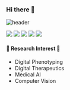 ### Hi there 👋

![header](https://capsule-render.vercel.app/api?type=Rounded&color=auto&height=300&section=header&text=Welcome%20my%20github&fontSize=50)

<img src="https://img.shields.io/badge/Python-3776AB?style=flat&logo=TypeScript&logoColor=white"/> <img src="https://img.shields.io/badge/Pytorch-EE4C2C?style=flat&logo=TypeScript&logoColor=white"/> <img src="https://img.shields.io/badge/TensorFlow-FF6F00?style=flat&logo=TypeScript&logoColor=white"/> <img src="https://img.shields.io/badge/Java-007396?style=flat-square&logo=Java&logoColor=white"/> <img src="https://img.shields.io/badge/Android Studio-3DDC84?style=flat&logo=TypeScript&logoColor=white"/>



#### 🌱 Research Interest 🌱
- Digital Phenotyping
- Digital Therapeutics
- Medical AI
- Computer Vision

 



<!--
**Drinni/Drinni** is a ✨ _special_ ✨ repository because its `README.md` (this file) appears on your GitHub profile.

Here are some ideas to get you started:

- 🔭 I’m currently working on ...
- 🌱 I’m currently learning ...
- 👯 I’m looking to collaborate on ...
- 🤔 I’m looking for help with ...
- 💬 Ask me about ...
- 📫 How to reach me: ...
- 😄 Pronouns: ...
- ⚡ Fun fact: ...
-->
